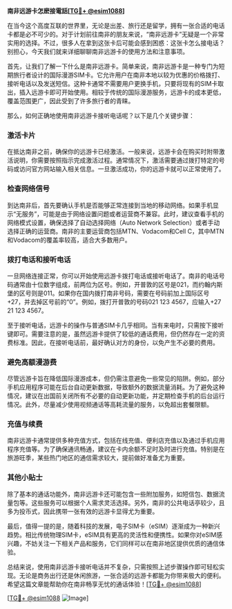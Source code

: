 **南非远游卡怎麽接電話[[TG💪+ @esim1088](https://t.me/s/esim1088)]**

在当今这个高度互联的世界里，无论是出差、旅行还是留学，拥有一张合适的电话卡都是必不可少的。对于计划前往南非的朋友来说，“南非远游卡”无疑是一个非常实用的选择。不过，很多人在拿到这张卡后可能会感到困惑：这张卡怎么接电话？别担心，今天我们就来详细聊聊南非远游卡的使用方法和注意事项。

首先，让我们了解一下什么是南非远游卡。简单来说，南非远游卡是一种专门为短期旅行者设计的国际漫游SIM卡。它允许用户在南非本地以较为优惠的价格拨打、接听电话以及发送短信。这种卡通常不需要用户更换手机，只要将现有的SIM卡取出，插入远游卡即可开始使用。相较于传统的国际漫游服务，远游卡的成本更低，覆盖范围更广，因此受到了许多旅行者的青睐。

那么，如何正确地使用南非远游卡接听电话呢？以下是几个关键步骤：

### **激活卡片**
在抵达南非之前，确保你的远游卡已经激活。一般来说，远游卡会在购买时附带激活说明，你需要按照指示完成激活过程。通常情况下，激活需要通过拨打特定的号码或访问官方网站输入相关信息。一旦激活成功，你的远游卡就可以正常使用了。

### **检查网络信号**
到达南非后，首先要确认手机是否能够正常连接到当地的移动网络。如果手机显示“无服务”，可能是由于网络设置问题或者运营商不兼容。此时，建议查看手机的网络模式设置，确保选择了自动选择网络（Auto Network Selection）或者手动选择正确的运营商。南非的主要运营商包括MTN、Vodacom和Cell C，其中MTN和Vodacom的覆盖率较高，适合大多数用户。

### **拨打电话和接听电话**
一旦网络连接正常，你可以开始使用远游卡拨打电话或接听电话了。南非的电话号码通常由十位数字组成，前两位为区号。例如，开普敦的区号是021，而约翰内斯堡的区号则是011。如果你在国内拨打南非号码，需要在号码前加上国际区号+27，并去掉区号前的“0”。例如，拨打开普敦的号码021 123 4567，应输入+27 21 123 4567。

至于接听电话，远游卡的操作与普通SIM卡几乎相同。当有来电时，只需按下接听键即可。需要注意的是，虽然远游卡提供了较低的通话费用，但仍然存在一定的资费标准。因此，在接听电话前，最好确认对方的身份，以免产生不必要的费用。

### **避免高额漫游费**
尽管远游卡旨在降低国际漫游成本，但仍需注意避免一些常见的陷阱。例如，部分手机应用程序可能在后台自动更新数据，导致额外的数据流量消耗。为了避免这种情况，建议在出国前关闭所有不必要的自动更新功能，并定期检查手机的后台运行情况。此外，尽量减少使用视频通话等高耗流量的服务，以免超出套餐限额。

### **充值与续费**
南非远游卡通常提供多种充值方式，包括在线充值、便利店充值以及通过手机应用程序充值等。为了确保通讯畅通，建议在卡内余额不足时及时进行充值。特别是在旅游旺季，某些热门地区的通信需求较大，提前做好准备尤为重要。

### **其他小贴士**
除了基本的通话功能外，南非远游卡还可能包含一些附加服务，如短信包、数据流量包等。这些服务可以根据个人需求灵活选择。另外，南非的公共电话亭较少，且多为投币式，因此携带一张有效的远游卡显得尤为重要。

最后，值得一提的是，随着科技的发展，电子SIM卡（eSIM）逐渐成为一种新兴趋势。相比传统物理SIM卡，eSIM具有更高的灵活性和便携性。如果你对eSIM感兴趣，不妨关注一下相关产品和服务，它们同样可以在南非地区提供优质的通信体验。

总结来说，使用南非远游卡接听电话并不复杂，只需按照上述步骤操作即可轻松实现。无论是商务出行还是休闲旅游，一张合适的远游卡都能为你带来极大的便利。希望这篇文章能帮助你在南非畅享无忧的通话体验！[[TG💪+ @esim1088](https://t.me/s/esim1088)]

[[TG💪+ @esim1088](https://t.me/s/esim1088) ![Image](https://i.postimg.cc/4NQfJmqS/Snipaste-2025-05-13-00-14-12.png)]